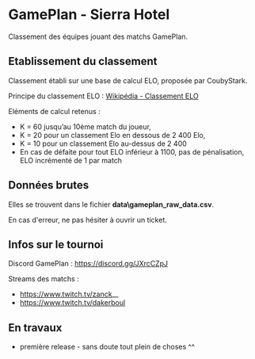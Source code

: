 # GamePlan - Sierra Hotel
Classement des équipes jouant des matchs GamePlan.

## Etablissement du classement
Classement établi sur une base de calcul ELO, proposée par CoubyStark.

Principe du classement ELO : [Wikipédia - Classement ELO](https://fr.wikipedia.org/wiki/Classement_Elo)

Eléments de calcul retenus :
- K = 60 jusqu’au 10ème match du joueur,
- K = 20 pour un classement Elo en dessous de 2 400 Elo,
- K = 10 pour un classement Elo au-dessus de 2 400
- En cas de défaite pour tout ELO inférieur à 1100, pas de pénalisation, ELO incrémenté de 1 par match

## Données brutes
Elles se trouvent dans le fichier **data\gameplan_raw_data.csv**.

En cas d'erreur, ne pas hésiter à ouvrir un ticket.

## Infos sur le tournoi
Discord GamePlan : https://discord.gg/JXrcCZpJ

Streams des matchs :
- https://www.twitch.tv/zanck__
- https://www.twitch.tv/dakerboul

## En travaux
- première release - sans doute tout plein de choses ^^

